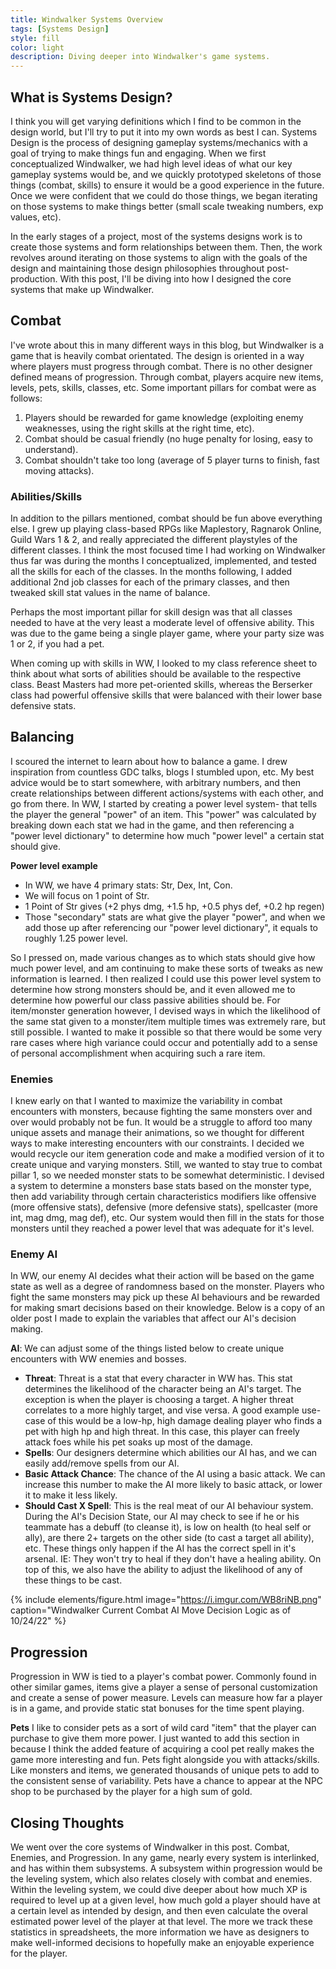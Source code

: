 ```yaml
---
title: Windwalker Systems Overview
tags: [Systems Design]
style: fill
color: light
description: Diving deeper into Windwalker's game systems.
---
```


## What is Systems Design?
I think you will get varying definitions which I find to be common in the design world, but I'll try to put it into my own words as best I can. Systems Design is the process of designing gameplay systems/mechanics with a goal of trying to make things fun and engaging. When we first conceptualized Windwalker, we had high level ideas of what our key gameplay systems would be, and we quickly prototyped skeletons of those things (combat, skills) to ensure it would be a good experience in the future. Once we were confident that we could do those things, we began iterating on those systems to make things better (small scale tweaking numbers, exp values, etc). 

In the early stages of a project, most of the systems designs work is to create those systems and form relationships between them. Then, the work revolves around iterating on those systems to align with the goals of the design and maintaining those design philosophies throughout post-production. With this post, I'll be diving into how I designed the core systems that make up Windwalker.

## Combat
I've wrote about this in many different ways in this blog, but Windwalker is a game that is heavily combat orientated. The design is oriented in a way where players must progress through combat. There is no other designer defined means of progression. Through combat, players acquire new items, levels, pets, skills, classes, etc. Some important pillars for combat were as follows:
1. Players should be rewarded for game knowledge (exploiting enemy weaknesses, using the right skills at the right time, etc). 
2. Combat should be casual friendly (no huge penalty for losing, easy to understand).
3. Combat shouldn't take too long (average of 5 player turns to finish, fast moving attacks).

### Abilities/Skills
In addition to the pillars mentioned, combat should be fun above everything else. I grew up playing class-based RPGs like Maplestory, Ragnarok Online, Guild Wars 1 & 2, and really appreciated the different playstyles of the different classes. I think the most focused time I had working on Windwalker thus far was during the months I conceptualized, implemented, and tested all the skills for each of the classes. In the months following, I added additional 2nd job classes for each of the primary classes, and then tweaked skill stat values in the name of balance. 

Perhaps the most important pillar for skill design was that all classes needed to have at the very least a moderate level of offensive ability. This was due to the game being a single player game, where your party size was 1 or 2, if you had a pet. 

When coming up with skills in WW, I looked to my class reference sheet to think about what sorts of abilities should be available to the respective class. Beast Masters had more pet-oriented skills, whereas the Berserker class had powerful offensive skills that were balanced with their lower base defensive stats.

## Balancing
I scoured the internet to learn about how to balance a game. I drew inspiration from countless GDC talks, blogs I stumbled upon, etc. My best advice would be to start somewhere, with arbitrary numbers, and then create relationships between different actions/systems with each other, and go from there. In WW, I started by creating a power level system- that tells the player the general "power" of an item. This "power" was calculated by breaking down each stat we had in the game, and then referencing a "power level dictionary" to determine how much "power level" a certain stat should give. 

**Power level example**
- In WW, we have 4 primary stats: Str, Dex, Int, Con.
- We will focus on 1 point of Str.
- 1 Point of Str gives (+2 phys dmg, +1.5 hp, +0.5 phys def, +0.2 hp regen)
- Those "secondary" stats are what give the player "power", and when we add those up after referencing our "power level dictionary", it equals to roughly 1.25 power level.

So I pressed on, made various changes as to which stats should give how much power level, and am continuing to make these sorts of tweaks as new information is learned. I then realized I could use this power level system to determine how strong monsters should be, and it even allowed me to determine how powerful our class passive abilities should be. For item/monster generation however, I devised ways in which the likelihood of the same stat given to a monster/item multiple times was extremely rare, but still possible. I wanted to make it possible so that there would be some very rare cases where high variance could occur and potentially add to a sense of personal accomplishment when acquiring such a rare item.

### Enemies
I knew early on that I wanted to maximize the variability in combat encounters with monsters, because fighting the same monsters over and over would probably not be fun. It would be a struggle to afford too many unique assets and manage their animations, so we thought for different ways to make interesting encounters with our constraints. I decided we would recycle our item generation code and make a modified version of it to create unique and varying monsters. Still, we wanted to stay true to combat pillar 1, so we needed monster stats to be somewhat deterministic. I devised a system to determine a monsters base stats based on the monster type, then add variability through certain characteristics modifiers like offensive (more offensive stats), defensive (more defensive stats), spellcaster (more int, mag dmg, mag def), etc. Our system would then fill in the stats for those monsters until they reached a power level that was adequate for it's level.

### Enemy AI
In WW, our enemy AI decides what their action will be based on the game state as well as a degree of randomness based on the monster. Players who fight the same monsters may pick up these AI behaviours and be rewarded for making smart decisions based on their knowledge. Below is a copy of an older post I made to explain the variables that affect our AI's decision making.

**AI**: We can adjust some of the things listed below to create unique encounters with WW enemies and bosses.
- **Threat**: Threat is a stat that every character in WW has. This stat determines the likelihood of the character being an AI's target. The exception is when the player is choosing a target. A higher threat correlates to a more highly target, and vise versa. A good example use-case of this would be a low-hp, high damage dealing player who finds a pet with high hp and high threat. In this case, this player can freely attack foes while his pet soaks up most of the damage.
- **Spells**: Our designers determine which abilities our AI has, and we can easily add/remove spells from our AI.
- **Basic Attack Chance**: The chance of the AI using a basic attack. We can increase this number to make the AI more likely to basic attack, or lower it to make it less likely.
- **Should Cast X Spell**: This is the real meat of our AI behaviour system. During the AI's Decision State, our AI may check to see if he or his teammate has a debuff (to cleanse it), is low on health (to heal self or ally), are there 2+ targets on the other side (to cast a target all ability), etc. These things only happen if the AI has the correct spell in it's arsenal. IE: They won't try to heal if they don't have a healing ability. On top of this, we also have the ability to adjust the likelihood of any of these things to be cast.
	
{% include elements/figure.html image="https://i.imgur.com/WB8riNB.png" caption="Windwalker Current Combat AI Move Decision Logic as of 10/24/22" %}

## Progression
Progression in WW is tied to a player's combat power. Commonly found in other similar games, items give a player a sense of personal customization and create a sense of power measure. Levels can measure how far a player is in a game, and provide static stat bonuses for the time spent playing.

**Pets**
I like to consider pets as a sort of wild card "item" that the player can purchase to give them more power. I just wanted to add this section in because I think the added feature of acquiring a cool pet really makes the game more interesting and fun. Pets fight alongside you with attacks/skills. Like monsters and items, we generated thousands of unique pets to add to the consistent sense of variability. Pets have a chance to appear at the NPC shop to be purchased by the player for a high sum of gold.

## Closing Thoughts

We went over the core systems of Windwalker in this post. Combat, Enemies, and Progression. In any game, nearly every system is interlinked, and has within them subsystems. A subsystem within progression would be the leveling system, which also relates closely with combat and enemies. Within the leveling system, we could dive deeper about how much XP is required to level up at a given level, how much gold a player should have at a certain level as intended by design, and then even calculate the overal estimated power level of the player at that level. The more we track these statistics in spreadsheets, the more information we have as designers to make well-informed decisions to hopefully make an enjoyable experience for the player.